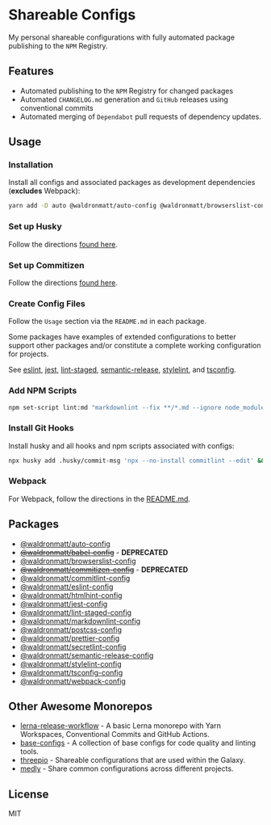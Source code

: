 # Shareable Configs

My personal shareable configurations with fully automated package publishing to the `NPM` Registry.

## Features

- Automated publishing to the `NPM` Registry for changed packages
- Automated `CHANGELOG.md` generation and `GitHub` releases using conventional commits
- Automated merging of `Dependabot` pull requests of dependency updates.

## Usage

### Installation

Install all configs and associated packages as development dependencies (**excludes** Webpack):

```bash
yarn add -D auto @waldronmatt/auto-config @waldronmatt/browserslist-config @commitlint/cli @waldronmatt/commitlint-config eslint @waldronmatt/eslint-config htmlhint @waldronmatt/htmlhint-config jest @waldronmatt/jest-config lint-staged @waldronmatt/lint-staged-config markdownlint @waldronmatt/markdownlint-config postcss @waldronmatt/postcss-config prettier @waldronmatt/prettier-config secretlint @waldronmatt/secretlint-config semantic-release @waldronmatt/semantic-release-config stylelint @waldronmatt/stylelint-config typescript @waldronmatt/tsconfig-config
```

### Set up Husky

Follow the directions [found here](https://github.com/waldronmatt/shareable-configs/tree/main/docs/HUSKY.md).

### Set up Commitizen

Follow the directions [found here](https://github.com/waldronmatt/shareable-configs/tree/main/docs/COMMITIZEN.md).

### Create Config Files

Follow the `Usage` section via the `README.md` in each package.

Some packages have examples of extended configurations to better support other packages and/or constitute a complete working configuration for projects.

See [eslint](https://github.com/waldronmatt/shareable-configs/tree/main/packages/eslint-config#extending), [jest](https://github.com/waldronmatt/shareable-configs/tree/main/packages/jest-config#extending), [lint-staged](https://github.com/waldronmatt/shareable-configs/tree/main/packages/lint-staged-config#extending), [semantic-release](https://github.com/waldronmatt/shareable-configs/tree/main/packages/semantic-release-config#extending), [stylelint](https://github.com/waldronmatt/shareable-configs/tree/main/packages/stylelint-config#extending), and [tsconfig](https://github.com/waldronmatt/shareable-configs/tree/main/packages/tsconfig-config#extending).

### Add NPM Scripts

```bash
npm set-script lint:md "markdownlint --fix **/*.md --ignore node_modules --ignore **/CHANGELOG.md" && npm set-script lint:js "eslint --fix **/*.{js,jsx,ts,tsx}" && npm set-script lint:css "stylelint --fix **/*.{css,scss}" && npm set-script lint:html "htmlhint --config ./node_modules/@waldronmatt/htmlhint-config/index.json **/*.html" && npm set-script lint:secrets "npx secretlint **/*" && npm set-script lint "yarn lint:md && yarn lint:js && yarn lint:css && yarn lint:html && yarn lint:secrets" && npm set-script test "jest"
```

### Install Git Hooks

Install husky and all hooks and npm scripts associated with configs:

```bash
npx husky add .husky/commit-msg 'npx --no-install commitlint --edit' && npx husky add .husky/pre-commit 'npx --no-install lint-staged'
```

### Webpack

For Webpack, follow the directions in the [README.md](https://github.com/waldronmatt/shareable-configs/tree/main/packages/webpack-config#readme).

## Packages

- [@waldronmatt/auto-config](https://github.com/waldronmatt/shareable-configs/tree/main/packages/auto-config#readme)
- ~~[@waldronmatt/babel-config](https://github.com/waldronmatt/shareable-configs/tree/main/packages/babel-config#readme)~~ - **DEPRECATED**
- [@waldronmatt/browserslist-config](https://github.com/waldronmatt/shareable-configs/tree/main/packages/browserslist-config#readme)
- ~~[@waldronmatt/commitizen-config](https://github.com/waldronmatt/shareable-configs/tree/main/packages/commitizen-config#readme)~~ - **DEPRECATED**
- [@waldronmatt/commitlint-config](https://github.com/waldronmatt/shareable-configs/tree/main/packages/commitlint-config#readme)
- [@waldronmatt/eslint-config](https://github.com/waldronmatt/shareable-configs/tree/main/packages/eslint-config#readme)
- [@waldronmatt/htmlhint-config](https://github.com/waldronmatt/shareable-configs/tree/main/packages/htmlhint-config#readme)
- [@waldronmatt/jest-config](https://github.com/waldronmatt/shareable-configs/tree/main/packages/jest-config#readme)
- [@waldronmatt/lint-staged-config](https://github.com/waldronmatt/shareable-configs/tree/main/packages/lint-staged-config#readme)
- [@waldronmatt/markdownlint-config](https://github.com/waldronmatt/shareable-configs/tree/main/packages/markdownlint-config#readme)
- [@waldronmatt/postcss-config](https://github.com/waldronmatt/shareable-configs/tree/main/packages/postcss-config#readme)
- [@waldronmatt/prettier-config](https://github.com/waldronmatt/shareable-configs/tree/main/packages/prettier-config#readme)
- [@waldronmatt/secretlint-config](https://github.com/waldronmatt/shareable-configs/tree/main/packages/secretlint-config#readme)
- [@waldronmatt/semantic-release-config](https://github.com/waldronmatt/shareable-configs/tree/main/packages/semantic-release-config#readme)
- [@waldronmatt/stylelint-config](https://github.com/waldronmatt/shareable-configs/tree/main/packages/stylelint-config#readme)
- [@waldronmatt/tsconfig-config](https://github.com/waldronmatt/shareable-configs/tree/main/packages/tsconfig-config#readme)
- [@waldronmatt/webpack-config](https://github.com/waldronmatt/shareable-configs/tree/main/packages/webpack-config#readme)

## Other Awesome Monorepos

- [lerna-release-workflow](https://github.com/jonwa/lerna-release-workflow) - A basic Lerna monorepo with Yarn Workspaces, Conventional Commits and GitHub Actions.
- [base-configs](https://github.com/demartini/base-configs) - A collection of base configs for code quality and linting tools.
- [threepio](https://github.com/the-holocron/threepio) - Shareable configurations that are used within the Galaxy.
- [medly](https://github.com/medly/configs) - Share common configurations across different projects.

## License

MIT
